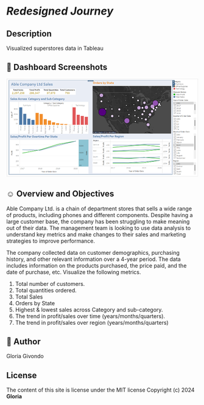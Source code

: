 # *Redesigned Journey*

## Description
Visualized superstores data in Tableau

## :camera_flash: Dashboard Screenshots

![Tableau Screenshot](image.png)

## :relaxed: Overview and Objectives
Able Company Ltd. is a chain of department stores that sells a wide range of products, including phones and different components. Despite having a large customer base, the company has been struggling to make meaning out of their data. The management team is looking to use data analysis to understand key metrics and make changes to their sales and marketing strategies to improve performance.

The company collected data on customer demographics, purchasing history, and other relevant information over a 4-year period. The data includes information on the products purchased, the price paid, and the date of purchase, etc.
Visualize the following metrics.   

1. Total number of customers.
2. Total quantities ordered. 
3. Total Sales
4. Orders by State
5. Highest & lowest sales across Category and sub-category.
6. The trend in profit/sales over time (years/months/quarters).
7. The trend in profit/sales over region (years/months/quarters)

## :scroll: Author
Gloria Givondo

## License
The content of this site is license under the MIT license
Copyright (c) 2024 **Gloria**
